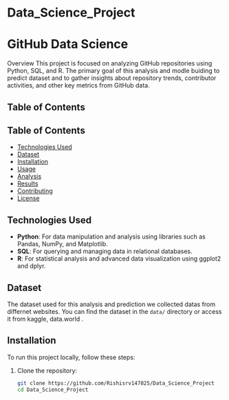 # Data_Science_Project

# GitHub Data Science
Overview
This project is focused on analyzing GitHub repositories using Python, SQL, and R. The primary goal of this analysis and modle buiding to predict dataset and to gather insights about repository trends, contributor activities, and other key metrics from GitHub data.

## Table of Contents

## Table of Contents

- [Technologies Used](#technologies-used)
- [Dataset](#dataset)
- [Installation](#installation)
- [Usage](#usage)
- [Analysis](#analysis)
- [Results](#results)
- [Contributing](#contributing)
- [License](#license)

## Technologies Used

- **Python**: For data manipulation and analysis using libraries such as Pandas, NumPy, and Matplotlib.
- **SQL**: For querying and managing data in relational databases.
- **R**: For statistical analysis and advanced data visualization using ggplot2 and dplyr.

## Dataset

The dataset used for this analysis and prediction we collected datas from differnet websites. You can find the dataset in the `data/` directory or access it from kaggle, data.world .

## Installation

To run this project locally, follow these steps:

1. Clone the repository:
   ```bash
   git clone https://github.com/Rishisrv147025/Data_Science_Project
   cd Data_Science_Project
